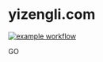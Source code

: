 # yizengli.com 

[![example workflow](https://github.com/yizenglistat/blogsource/actions/workflows/autodeploy.yml/badge.svg)](https://yizengli.com)

GO